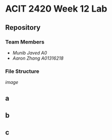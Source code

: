 # ACIT 2420 Week 12 Lab

## Repository

### Team Members

  - *Munib Javed A0*
  - *Aaron Zhang A01316218*

### File Structure

*image*

## a



## b



## c

